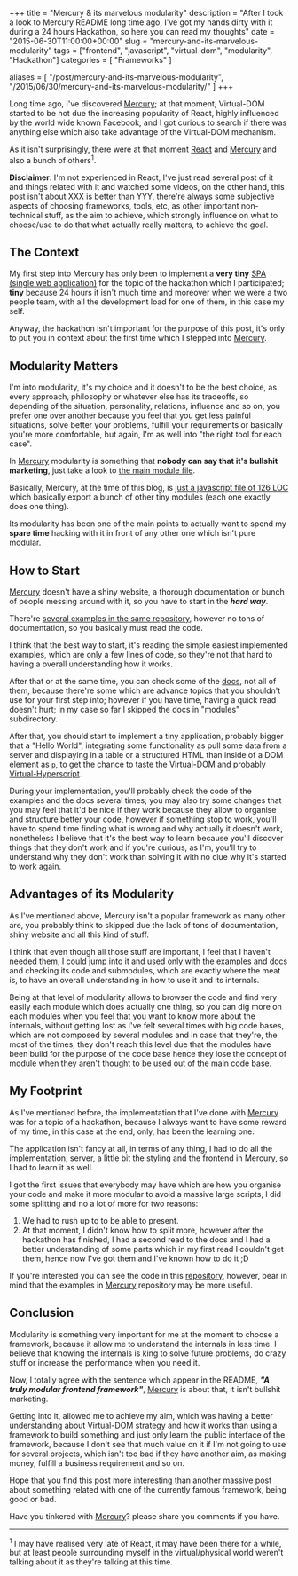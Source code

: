 +++
title = "Mercury & its marvelous modularity"
description = "After I took a look to Mercury README long time ago, I've got my hands dirty with it during a 24 hours Hackathon, so here you can read my thoughts"
date = "2015-06-30T11:00:00+00:00"
slug = "mercury-and-its-marvelous-modularity"
tags = ["frontend", "javascript", "virtual-dom", "modularity", "Hackathon"]
categories = [
  "Frameworks"
]

aliases = [
  "/post/mercury-and-its-marvelous-modularity",
  "/2015/06/30/mercury-and-its-marvelous-modularity/"
]
+++

Long time ago, I've discovered <a target="_blank" href="https://github.com/Raynos/mercury" rel="nofollow">Mercury</a>; at that moment, Virtual-DOM started to be hot due the increasing popularity of React, highly influenced by the world wide known Facebook, and I got curious to search if there was anything else which also take advantage of the Virtual-DOM mechanism.

As it isn't surprisingly, there were at that moment <a target="_blank" href="http://facebook.github.io/react/">React</a> and <a target="__blank_" href="https://github.com/Raynos/mercury" rel="nofollow">Mercury</a> and also a bunch of others<sup>1</sup>.

__Disclaimer__: I'm not experienced in React, I've just read several post of it and things related with it and watched some videos, on the other hand, this post isn't about XXX is better than YYY, there're always some subjective aspects of choosing frameworks, tools, etc, as other important non-technical stuff, as the aim to achieve, which strongly influence on what to choose/use to do that what actually really matters, to achieve the goal.


## The Context

My first step into Mercury has only been to implement a __very tiny__ <a target="_blank" href="https://en.wikipedia.org/wiki/Single-page_application"> SPA (single web application)</a> for the  topic of the hackathon which I participated; __tiny__ because 24 hours it isn't much time and moreover when we were a two people team, with all the development load for one of them, in this case my self.

Anyway, the hackathon isn't important for the purpose of this post, it's only to put you in context about the first time which I stepped into <a target="_blank" href="https://github.com/Raynos/mercury" rel="nofollow">Mercury</a>.


## Modularity Matters

I'm into modularity, it's my choice and it doesn't to be the best choice, as every approach, philosophy or whatever else has its tradeoffs, so depending of the situation, personality, relations, influence and so on, you prefer one over another because you feel that you get less painful situations, solve better your problems, fulfill your requirements or basically you're more comfortable, but again, I'm as well into "the right tool for each case".

In <a target="_blank" href="https://github.com/Raynos/mercury" rel="nofollow">Mercury</a> modularity is something that __nobody can say that it's bullshit marketing__, just take a look to <a target="_blank" href="https://github.com/Raynos/mercury/blob/649410edca7236c5b99ec45f5b139c01528022d8/index.js#L13L66" rel="nofollow">the main module file</a>.

Basically, Mercury, at the time of this blog, is <a target="_blank" href="https://github.com/Raynos/mercury/blob/649410edca7236c5b99ec45f5b139c01528022d8/index.js" rel="nofollow">just a javascript file of 126 LOC</a> which basically export a bunch of other tiny modules (each one exactly does one thing).

Its modularity has been one of the main points to actually want to spend my __spare time__ hacking with it in front of any other one which isn't pure modular.


## How to Start

<a target="_blank" href="https://github.com/Raynos/mercury" rel="nofollow">Mercury</a> doesn't have a shiny website, a thorough documentation or bunch of people messing around with it, so you have to start in the ___hard way___.

There're <a target="_blank" href="https://github.com/Raynos/mercury/tree/master/examples/" rel="nofollow">several examples in the same repository</a>, however no tons of documentation, so you basically must read the code.

I think that the best way to start, it's reading the simple easiest implemented examples, which are only a few lines of code, so they're not that hard to having a overall understanding how it works.

After that or at the same time, you can check some of the <a target="_blank" href="https://github.com/Raynos/mercury/tree/master/docs" rel="nofollow">docs</a>, not all of them, because there're some which are advance topics that you shouldn't use for your first step into; however if you have time, having a quick read doesn't hurt; in my case so far I skipped the docs in "modules" subdirectory.

After that, you should start to implement a tiny application, probably bigger that a "Hello World", integrating some functionality as pull some data from a server and displaying in a table or a structured HTML than inside of a DOM element as `p`, to get the chance to taste the Virtual-DOM and probably <a target="_blank" href="https://github.com/Matt-Esch/virtual-dom#example---creating-a-vtree-using-virtual-hyperscript" rel="nofollow">Virtual-Hyperscript</a>.

During your implementation, you'll probably check the code of the examples and the docs several times; you may also try some changes that you may feel that it'd be nice if they work because they allow to organise and structure better your code, however if something stop to work, you'll have to spend time finding what is wrong and why actually it doesn't work, nonetheless I believe that it's the best way to learn because you'll discover things that they don't work and if you're curious, as I'm, you'll try to understand why they don't work than solving it with no clue why it's started to work again.


## Advantages of its Modularity

As I've mentioned above, Mercury isn't a popular framework as many other are, you probably think to skipped due the lack of tons of documentation, shiny website and all this kind of stuff.

I think that even though all those stuff are important, I feel that I haven't needed them, I could jump into it and used only with the examples and docs and checking its code and submodules, which are exactly where the meat is, to have an overall understanding in how to use it and its internals.

Being at that level of modularity allows to browser the code and find very easily each module which does actually one thing, so you can dig more on each modules when you feel that you want to know more about the internals, without getting lost as I've felt several times with big code bases, which are not composed by several modules and in case that they're, the most of the times, they don't reach this level due that the modules have been build for the purpose of the code base hence they lose the concept of module when they aren't thought to be used out of the main code base.


## My Footprint

As I've mentioned before, the implementation that I've done with <a target="_blank" href="https://github.com/Raynos/mercury">Mercury</a> was for a topic of a hackathon, because I always want to have some reward of my time, in this case at the end, only, has been the learning one.

The application isn't fancy at all, in terms of any thing, I had to do all the implementation, server, a little bit the styling and the frontend in Mercury, so I had to learn it as well.

I got the first issues that everybody may have which are how you organise your code and make it more modular to avoid a massive large scripts, I did some splitting and no a lot of more for two reasons:

1. We had to rush up to to be able to present.
2. At that moment, I didn't know how to split more, however after the hackathon has finished, I had a second read to the docs and I had a better understanding of some parts which in my first read I couldn't get them, hence now I've got them and I've known how to do it ;D

If you're interested you can see the code in this <a target="_blank" href="https://github.com/ifraixedes/hack-destination-london-2015" rel="nofollow">repository</a>, however, bear in mind that the examples in <a target="_blank" href="https://github.com/Raynos/mercury" rel="nofollow">Mercury</a> repository may be more useful.

## Conclusion

Modularity is something very important for me at the moment to choose a framework, because it allow me to understand the internals in less time. I believe that knowing the internals is king to solve future problems, do crazy stuff or increase the performance when you need it.

Now, I totally agree with the sentence which appear in the README, ___"A truly modular frontend framework"___, <a target="_blank" href="https://github.com/Raynos/mercury" rel="nofollow">Mercury</a> is about that, it isn't bullshit marketing.

Getting into it, allowed me to achieve my aim, which was having a better understanding about Virtual-DOM strategy and how it works than using a framework to build something and just only learn the public interface of the framework, because I don't see that much value on it if I'm not going to use for several projects, which isn't too bad if they have another aim, as making money, fulfill a business requirement and so on.

Hope that you find this post more interesting than another massive post about something related with one of the currently famous framework, being good or bad.


Have you tinkered with <a target="_blank" href="https://github.com/Raynos/mercury" rel="nofollow">Mercury</a>? please share you comments if you have.


----
<p class="definition"><sup>1</sup> I may have realised very late of React, it may have been there for a while, but at least people surrounding myself in the virtual/physical world weren't talking about it as they're talking at this time.<p>
